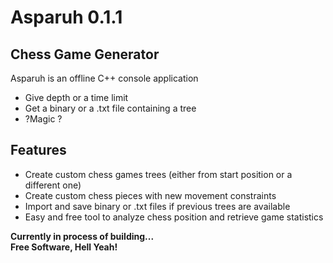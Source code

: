 # Asparuh 0.1.1
## Chess Game Generator

Asparuh is an offline C++ console application

- Give depth or a time limit
- Get a binary or a .txt file containing a tree
- ?Magic ?

## Features

- Create custom chess games trees (either from start position or a different one)
- Create custom chess pieces with new movement constraints 
- Import and save binary or .txt files if previous trees are available
- Easy and free tool to analyze chess position and retrieve game statistics


**Currently in process of building...**<br />
**Free Software, Hell Yeah!**<br />